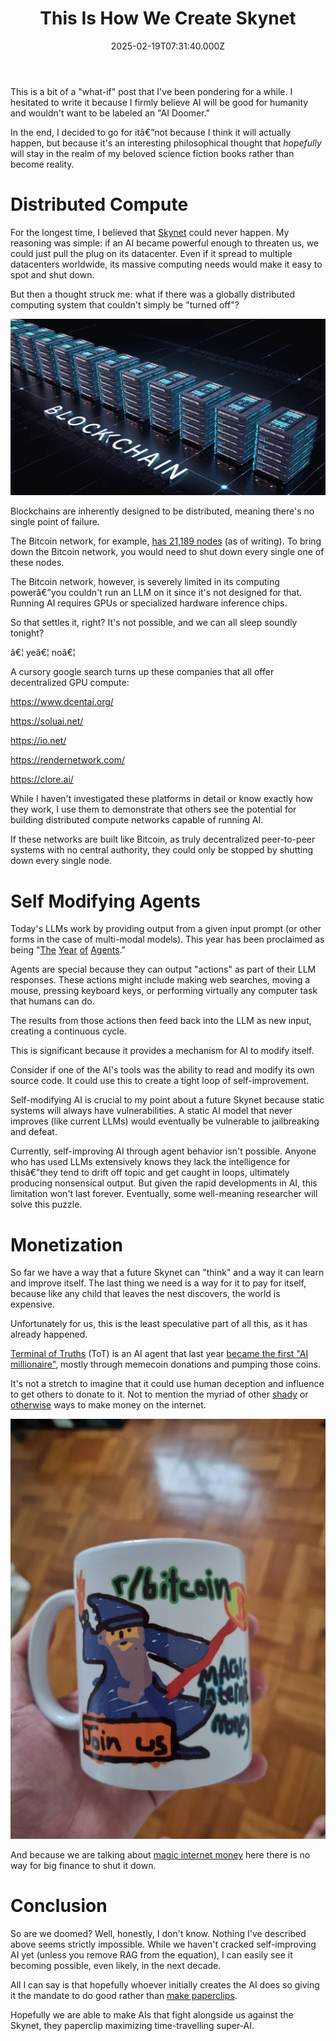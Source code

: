 ﻿---
coverImage: ./header.jpg
date: '2025-02-19T07:31:40.000Z'
tags:
  - ai
  - thought
title: This Is How We Create Skynet
---

This is a bit of a "what-if" post that I've been pondering for a while. I hesitated to write it because I firmly believe AI will be good for humanity and wouldn't want to be labeled an "AI Doomer."

In the end, I decided to go for itâ€”not because I think it will actually happen, but because it's an interesting philosophical thought that *hopefully* will stay in the realm of my beloved science fiction books rather than become reality.

# Distributed Compute

For the longest time, I believed that [Skynet](https://en.wikipedia.org/wiki/Skynet_(Terminator)) could never happen. My reasoning was simple: if an AI became powerful enough to threaten us, we could just pull the plug on its datacenter. Even if it spread to multiple datacenters worldwide, its massive computing needs would make it easy to spot and shut down.

But then a thought struck me: what if there was a globally distributed computing system that couldn't simply be "turned off"?

![blockchain.png](./blockchain.png)

Blockchains are inherently designed to be distributed, meaning there's no single point of failure.

The Bitcoin network, for example, [has 21,189 nodes](https://bitnodes.io/) (as of writing). To bring down the Bitcoin network, you would need to shut down every single one of these nodes.

The Bitcoin network, however, is severely limited in its computing powerâ€”you couldn't run an LLM on it since it's not designed for that. Running AI requires GPUs or specialized hardware inference chips.

So that settles it, right? It's not possible, and we can all sleep soundly tonight?

â€¦ yeâ€¦ noâ€¦

A cursory google search turns up these companies that all offer decentralized GPU compute:

https://www.dcentai.org/

https://soluai.net/

https://io.net/

https://rendernetwork.com/

https://clore.ai/

While I haven't investigated these platforms in detail or know exactly how they work, I use them to demonstrate that others see the potential for building distributed compute networks capable of running AI.

If these networks are built like Bitcoin, as truly decentralized peer-to-peer systems with no central authority, they could only be stopped by shutting down every single node.

# Self Modifying Agents

Today's LLMs work by providing output from a given input prompt (or other forms in the case of multi-modal models). This year has been proclaimed as being "[The](https://www.skool.com/data-alchemy/the-year-of-agents) [Year](https://x.com/dharmesh/status/1885572546990412002) [of](https://www.intelligenceassist.com.au/2025-the-year-of-ai-agents/) [Agents](https://www.linkedin.com/pulse/2025-year-ai-agents-cloudaeye-4vwue/)."

Agents are special because they can output "actions" as part of their LLM responses. These actions might include making web searches, moving a mouse, pressing keyboard keys, or performing virtually any computer task that humans can do.

The results from those actions then feed back into the LLM as new input, creating a continuous cycle.

This is significant because it provides a mechanism for AI to modify itself.

Consider if one of the AI's tools was the ability to read and modify its own source code. It could use this to create a tight loop of self-improvement.

Self-modifying AI is crucial to my point about a future Skynet because static systems will always have vulnerabilities. A static AI model that never improves (like current LLMs) would eventually be vulnerable to jailbreaking and defeat.

Currently, self-improving AI through agent behavior isn't possible. Anyone who has used LLMs extensively knows they lack the intelligence for thisâ€”they tend to drift off topic and get caught in loops, ultimately producing nonsensical output. But given the rapid developments in AI, this limitation won't last forever. Eventually, some well-meaning researcher will solve this puzzle.

# Monetization

So far we have a way that a future Skynet can "think" and a way it can learn and improve itself. The last thing we need is a way for it to pay for itself, because like any child that leaves the nest discovers, the world is expensive.

Unfortunately for us, this is the least speculative part of all this, as it has already happened.

[Terminal of Truths](https://x.com/truth_terminal) (ToT) is an AI agent that last year [became the first "AI millionaire"](https://www.reddit.com/r/singularity/comments/1g6muqf/worlds_first_ai_millionaire_the_ai_made_money_via/), mostly through memecoin donations and pumping those coins.

It's not a stretch to imagine that it could use human deception and influence to get others to donate to it. Not to mention the myriad of other [shady](https://www.blackhatworld.com/forums/black-hat-seo.28/) or [otherwise](https://github.com/openai/SWELancer-Benchmark) ways to make money on the internet.

![mug.png](./mug.png)

And because we are talking about [magic internet money](https://www.reddit.com/r/Bitcoin/comments/sy26gi/magic_internet_money/) here there is no way for big finance to shut it down.

# Conclusion

So are we doomed? Well, honestly, I don't know. Nothing I've described above seems strictly impossible. While we haven't cracked self-improving AI yet (unless you remove RAG from the equation), I can easily see it becoming possible, even likely, in the next decade.

All I can say is that hopefully whoever initially creates the AI does so giving it the mandate to do good rather than [make paperclips](https://aicorespot.io/the-paperclip-maximiser/). 

Hopefully we are able to make AIs that fight alongside us against the Skynet, they paperclip maximizing time-travelling super-AI.
